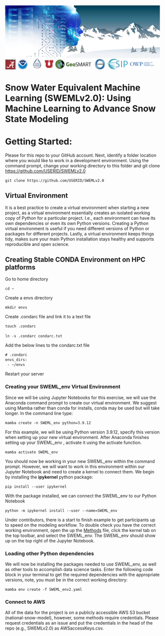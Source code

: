 ![NSM_Cover](./Images/ML_SWE.jpg)

# Snow Water Equivalent Machine Learning (SWEMLv2.0): Using Machine Learning to Advance Snow State Modeling

# Getting Started: 
Please for this repo to your GitHub account.
Next, identify a folder location where you would like to work in a development environment.
Using the command prompt, change your working directory to this folder and git clone https://github.com/USERID/SWEMLv2.0

    git clone https://github.com/USERID/SWEMLv2.0


## Virtual Environment
It is a best practice to create a virtual environment when starting a new project, as a virtual environment essentially creates an isolated working copy of Python for a particular project. 
I.e., each environment can have its own dependencies or even its own Python versions.
Creating a Python virtual environment is useful if you need different versions of Python or packages for different projects.
Lastly, a virtual environment keeps things tidy, makes sure your main Python installation stays healthy and supports reproducible and open science.

## Creating Stable CONDA Environment on HPC platforms
Go to home directory
```
cd ~
```
Create a envs directory
```
mkdir envs
```
Create .condarc file and link it to a text file
```
touch .condarc

ln -s .condarc condarc.txt
```
Add the below lines to the condarc.txt file
```
# .condarc
envs_dirs:
 - ~/envs
```
Restart your server

### Creating your SWEML_env Virtual Environment
Since we will be using Jupyter Notebooks for this exercise, we will use the Anaconda command prompt to create our virtual environment. 
We suggest using Mamba rather than conda for installs, conda may be used but will take longer.
In the command line type: 

    mamba create -n SWEML_env python=3.9.12

For this example, we will be using Python version 3.9.12, specify this version when setting up your new virtual environment.
After Anaconda finishes setting up your SWEML_env , activate it using the activate function.

    mamba activate SWEML_env 

You should now be working in your new SWEML_env within the command prompt. 
However, we will want to work in this environment within our Jupyter Notebook and need to create a kernel to connect them.
We begin by installing the **ipykernel** python package:

    pip install --user ipykernel

With the package installed, we can connect the SWEML_env to our Python Notebook

    python -m ipykernel install --user --name=SWEML_env 

Under contributors, there is a start to finish example to get participants up to speed on the modeling workflow.
To double check you have the correct working environment, open the  up the [Methods](./contributors/NSM_Example/methods.ipynb) file, click the kernel tab on the top toolbar, and select the SWEML_env. 
The SWEML_env should show up on the top right of the Jupyter Notebook.


### Loading other Python dependencies
We will now be installing the packages needed to use SWEML_env, as well as other tools to accomplish data science tasks.
Enter the following code block in your terminal to get the required dependencies with the appropriate versions, note, you must be in the correct working directory:

    mamba env create -f SWEML_env2.yaml 

### Connect to AWS
All of the data for the project is on a publicly accessible AWS S3 bucket (national-snow-model), however, some methods require credentials. 
Please request credentials as an issue and put the credentials in the head of the repo (e.g., SWEMLv2.0) as AWSaccessKeys.csv.

